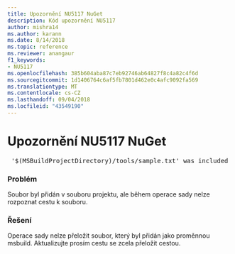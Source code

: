 ```yaml
---
title: Upozornění NU5117 NuGet
description: Kód upozornění NU5117
author: mishra14
ms.author: karann
ms.date: 8/14/2018
ms.topic: reference
ms.reviewer: anangaur
f1_keywords:
- NU5117
ms.openlocfilehash: 385b604aba87c7eb92746ab64827f8c4a82c4f6d
ms.sourcegitcommit: 1d1406764c6af5fb7801d462e0c4afc9092fa569
ms.translationtype: MT
ms.contentlocale: cs-CZ
ms.lasthandoff: 09/04/2018
ms.locfileid: "43549190"
---
```

# <a name="nuget-warning-nu5117"></a>Upozornění NU5117 NuGet
<pre> '$(MSBuildProjectDirectory)/tools/sample.txt' was included in the project but the path could not be resolved. Skipping...</pre>

### <a name="issue"></a>Problém

Soubor byl přidán v souboru projektu, ale během operace sady nelze rozpoznat cestu k souboru.


### <a name="solution"></a>Řešení

Operace sady nelze přeložit soubor, který byl přidán jako proměnnou msbuild. Aktualizujte prosím cestu se zcela přeložit cestou.

